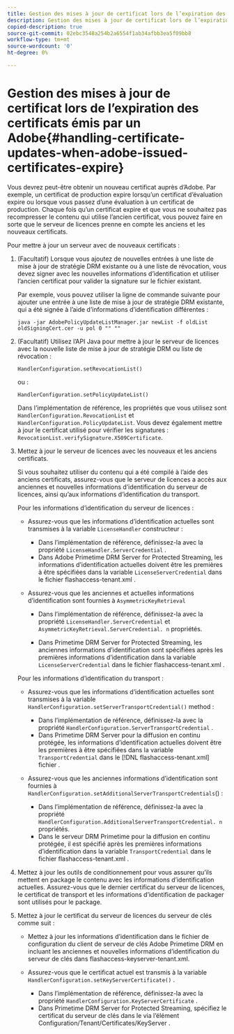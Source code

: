 ```yaml
---
title: Gestion des mises à jour de certificat lors de l’expiration des certificats émis par un Adobe
description: Gestion des mises à jour de certificat lors de l’expiration des certificats émis par un Adobe
copied-description: true
source-git-commit: 02ebc3548a254b2a6554f1ab34afbb3ea5f09bb8
workflow-type: tm+mt
source-wordcount: '0'
ht-degree: 0%

---
```


# Gestion des mises à jour de certificat lors de l’expiration des certificats émis par un Adobe{#handling-certificate-updates-when-adobe-issued-certificates-expire}

Vous devrez peut-être obtenir un nouveau certificat auprès d’Adobe. Par exemple, un certificat de production expire lorsqu’un certificat d’évaluation expire ou lorsque vous passez d’une évaluation à un certificat de production. Chaque fois qu’un certificat expire et que vous ne souhaitez pas recompresser le contenu qui utilise l’ancien certificat, vous pouvez faire en sorte que le serveur de licences prenne en compte les anciens et les nouveaux certificats.

Pour mettre à jour un serveur avec de nouveaux certificats :

1. (Facultatif) Lorsque vous ajoutez de nouvelles entrées à une liste de mise à jour de stratégie DRM existante ou à une liste de révocation, vous devez signer avec les nouvelles informations d’identification et utiliser l’ancien certificat pour valider la signature sur le fichier existant.

   Par exemple, vous pouvez utiliser la ligne de commande suivante pour ajouter une entrée à une liste de mise à jour de stratégie DRM existante, qui a été signée à l’aide d’informations d’identification différentes :

   ```
   java -jar AdobePolicyUpdateListManager.jar newList -f oldList oldSigningCert.cer -u pol 0 "" ""
   ```

1. (Facultatif) Utilisez l’API Java pour mettre à jour le serveur de licences avec la nouvelle liste de mise à jour de stratégie DRM ou liste de révocation :

   ```
   HandlerConfiguration.setRevocationList() 
   ```

   ou :

   ```
   HandlerConfiguration.setPolicyUpdateList()
   ```

   Dans l’implémentation de référence, les propriétés que vous utilisez sont `HandlerConfiguration.RevocationList` et `HandlerConfiguration.PolicyUpdateList`. Vous devez également mettre à jour le certificat utilisé pour vérifier les signatures : `RevocationList.verifySignature.X509Certificate`.

1. Mettez à jour le serveur de licences avec les nouveaux et les anciens certificats.

   Si vous souhaitez utiliser du contenu qui a été compilé à l’aide des anciens certificats, assurez-vous que le serveur de licences a accès aux anciennes et nouvelles informations d’identification du serveur de licences, ainsi qu’aux informations d’identification du transport.

   Pour les informations d’identification du serveur de licences :

   * Assurez-vous que les informations d’identification actuelles sont transmises à la variable `LicenseHandler` constructeur :

      * Dans l’implémentation de référence, définissez-la avec la propriété `LicenseHandler.ServerCredential` .
      * Dans Adobe Primetime DRM Server for Protected Streaming, les informations d’identification actuelles doivent être les premières à être spécifiées dans la variable `LicenseServerCredential` dans le fichier flashaccess-tenant.xml .

   * Assurez-vous que les anciennes et actuelles informations d’identification sont fournies à `AsymmetricKeyRetrieval`

      * Dans l’implémentation de référence, définissez-la avec la propriété `LicenseHandler.ServerCredential` et `AsymmetricKeyRetrieval.ServerCredential. n` propriétés.

      * Dans Primetime DRM Server for Protected Streaming, les anciennes informations d’identification sont spécifiées après les premières informations d’identification dans la variable `LicenseServerCredential` dans le fichier flashaccess-tenant.xml .

   Pour les informations d’identification du transport :

   * Assurez-vous que les informations d’identification actuelles sont transmises à la variable `HandlerConfiguration.setServerTransportCredential()` method :

      * Dans l’implémentation de référence, définissez-la avec la propriété `HandlerConfiguration.ServerTransportCredential` .
      * Dans Primetime DRM Server pour la diffusion en continu protégée, les informations d’identification actuelles doivent être les premières à être spécifiées dans la variable `TransportCredential` dans le [!DNL flashaccess-tenant.xml] fichier .

   * Assurez-vous que les anciennes informations d’identification sont fournies à `HandlerConfiguration.setAdditionalServerTransportCredentials`() :

      * Dans l’implémentation de référence, définissez-la avec la propriété `HandlerConfiguration.AdditionalServerTransportCredential. n` propriétés.
      * Dans le serveur DRM Primetime pour la diffusion en continu protégée, il est spécifié après les premières informations d’identification dans la variable `TransportCredential` dans le fichier flashaccess-tenant.xml .

1. Mettez à jour les outils de conditionnement pour vous assurer qu’ils mettent en package le contenu avec les informations d’identification actuelles. Assurez-vous que le dernier certificat du serveur de licences, le certificat de transport et les informations d’identification de packager sont utilisés pour le package.
1. Mettez à jour le certificat du serveur de licences du serveur de clés comme suit :

   * Mettez à jour les informations d’identification dans le fichier de configuration du client de serveur de clés Adobe Primetime DRM en incluant les anciennes et nouvelles informations d’identification du serveur de clés dans flashaccess-keyserver-tenant.xml.
   * Assurez-vous que le certificat actuel est transmis à la variable `HandlerConfiguration.setKeyServerCertificate()` .

      * Dans l’implémentation de référence, définissez-la avec la propriété `HandlerConfiguration.KeyServerCertificate` .
      * Dans Primetime DRM Server for Protected Streaming, spécifiez le certificat du serveur de clés dans le via l’élément Configuration/Tenant/Certificates/KeyServer .
